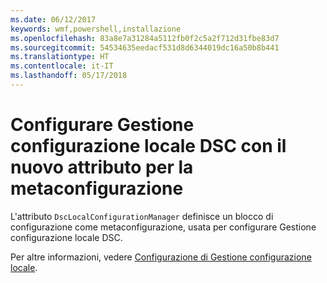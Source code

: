 ```yaml
---
ms.date: 06/12/2017
keywords: wmf,powershell,installazione
ms.openlocfilehash: 83a8e7a31284a5112fb0f2c5a2f712d31fbe83d7
ms.sourcegitcommit: 54534635eedacf531d8d6344019dc16a50b8b441
ms.translationtype: HT
ms.contentlocale: it-IT
ms.lasthandoff: 05/17/2018
---
```

# <a name="configure-dsc-lcm-with-new-meta-configuration-attribute"></a>Configurare Gestione configurazione locale DSC con il nuovo attributo per la metaconfigurazione

L'attributo `DscLocalConfigurationManager` definisce un blocco di configurazione come metaconfigurazione, usata per configurare Gestione configurazione locale DSC.

Per altre informazioni, vedere [Configurazione di Gestione configurazione locale](https://msdn.microsoft.com/powershell/dsc/metaconfig).
